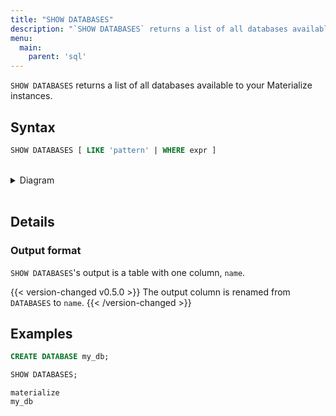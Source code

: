 ```yaml
---
title: "SHOW DATABASES"
description: "`SHOW DATABASES` returns a list of all databases available to your Materialize instances."
menu:
  main:
    parent: 'sql'
---
```


`SHOW DATABASES` returns a list of all databases available to your Materialize
instances.

## Syntax

```sql
SHOW DATABASES [ LIKE 'pattern' | WHERE expr ]
```

<br/>
<details>
<summary>Diagram</summary>
<br>

{{< diagram "show-databases.svg" >}}

</details>
<br/>

## Details

### Output format

`SHOW DATABASES`'s output is a table with one column, `name`.

{{< version-changed v0.5.0 >}}
The output column is renamed from `DATABASES` to `name`.
{{< /version-changed >}}

## Examples

```sql
CREATE DATABASE my_db;
```
```sql
SHOW DATABASES;
```
```nofmt
materialize
my_db
```
